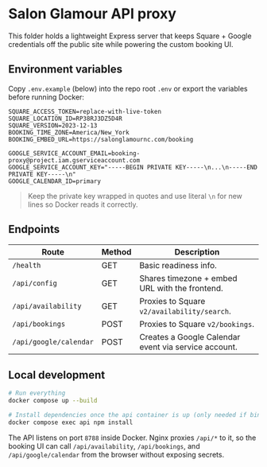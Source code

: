 # Salon Glamour API proxy

This folder holds a lightweight Express server that keeps Square + Google credentials off the public site while powering the custom booking UI.

## Environment variables

Copy `.env.example` (below) into the repo root `.env` or export the variables before running Docker:

```
SQUARE_ACCESS_TOKEN=replace-with-live-token
SQUARE_LOCATION_ID=RP38RJ3DZ5D4R
SQUARE_VERSION=2023-12-13
BOOKING_TIME_ZONE=America/New_York
BOOKING_EMBED_URL=https://salonglamournc.com/booking

GOOGLE_SERVICE_ACCOUNT_EMAIL=booking-proxy@project.iam.gserviceaccount.com
GOOGLE_SERVICE_ACCOUNT_KEY="-----BEGIN PRIVATE KEY-----\n...\n-----END PRIVATE KEY-----\n"
GOOGLE_CALENDAR_ID=primary
```

> Keep the private key wrapped in quotes and use literal `\n` for new lines so Docker reads it correctly.

## Endpoints

| Route                     | Method | Description                                                    |
|---------------------------|--------|----------------------------------------------------------------|
| `/health`                 | GET    | Basic readiness info.                                          |
| `/api/config`             | GET    | Shares timezone + embed URL with the frontend.                 |
| `/api/availability`       | GET    | Proxies to Square `v2/availability/search`.                    |
| `/api/bookings`           | POST   | Proxies to Square `v2/bookings`.                               |
| `/api/google/calendar`    | POST   | Creates a Google Calendar event via service account.           |

## Local development

```bash
# Run everything
docker compose up --build

# Install dependencies once the api container is up (only needed if bind-mounted)
docker compose exec api npm install
```

The API listens on port `8788` inside Docker. Nginx proxies `/api/*` to it, so the booking UI can call `/api/availability`, `/api/bookings`, and `/api/google/calendar` from the browser without exposing secrets.
